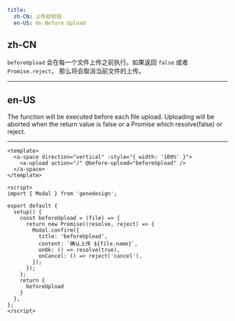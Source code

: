 ```yaml
title:
  zh-CN: 上传前校验
  en-US: On Before Upload
```

## zh-CN

`beforeUpload` 会在每一个文件上传之前执行。如果返回 `false` 或者` Promise.reject`， 那么将会取消当前文件的上传。

---

## en-US

The function will be executed before each file upload. Uploading will be aborted when the return value is false or a Promise which resolve(false) or reject.

---

```vue
<template>
  <a-space direction="vertical" :style="{ width: '100%' }">
    <a-upload action="/" @before-upload="beforeUpload" />
  </a-space>
</template>

<script>
import { Modal } from 'genedesign';

export default {
  setup() {
    const beforeUpload = (file) => {
      return new Promise((resolve, reject) => {
        Modal.confirm({
          title: 'beforeUpload',
          content: `确认上传 ${file.name}`,
          onOk: () => resolve(true),
          onCancel: () => reject('cancel'),
        });
      });
    };
    return {
      beforeUpload
    }
  },
};
</script>
```
